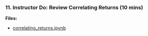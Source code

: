 ### 11. Instructor Do: Review Correlating Returns (10 mins)

**Files:**

* [correlating_returns.ipynb](Activities/06-Stu_Correlating_Returns/Solved/correlating_returns.ipynb)

 